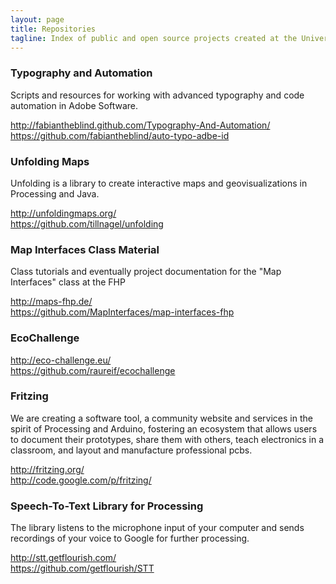 ```yaml
---
layout: page
title: Repositories
tagline: Index of public and open source projects created at the University of Applied Sciences in Potsdam, Germany
---
```


### Typography and Automation

Scripts and resources for working with advanced typography and code automation in Adobe Software.

http://fabiantheblind.github.com/Typography-And-Automation/  
https://github.com/fabiantheblind/auto-typo-adbe-id


### Unfolding Maps

Unfolding is a library to create interactive maps and geovisualizations in Processing and Java.

http://unfoldingmaps.org/  
https://github.com/tillnagel/unfolding


### Map Interfaces Class Material

Class tutorials and eventually project documentation for the "Map Interfaces" class at the FHP

http://maps-fhp.de/  
https://github.com/MapInterfaces/map-interfaces-fhp


### EcoChallenge

http://eco-challenge.eu/  
https://github.com/raureif/ecochallenge


### Fritzing

We are creating a software tool, a community website and services in the spirit of Processing and Arduino, fostering an ecosystem that allows users to document their prototypes, share them with others, teach electronics in a classroom, and layout and manufacture professional pcbs.

http://fritzing.org/  
http://code.google.com/p/fritzing/  


### Speech-To-Text Library for Processing

The library listens to the microphone input of your computer and sends recordings of your voice to Google for further processing.

http://stt.getflourish.com/  
https://github.com/getflourish/STT
